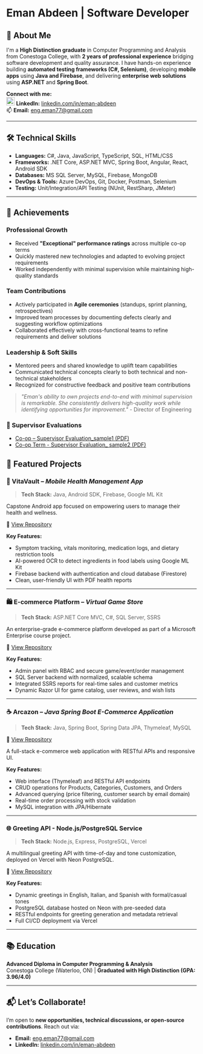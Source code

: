 # Eman Abdeen | Software Developer

## 👋 About Me  
I'm a **High Distinction graduate** in Computer Programming and Analysis from Conestoga College, with **2 years of professional experience** bridging software development and quality assurance. I have hands-on experience building **automated testing frameworks (C#, Selenium)**, developing **mobile apps**  using **Java and Firebase**, and delivering **enterprise web solutions** using **ASP.NET** and **Spring Boot**.

**Connect with me:**  
<img src="https://img.icons8.com/fluent/24/000000/linkedin.png" alt="LinkedIn" width="22"/> **LinkedIn:** [linkedin.com/in/eman-abdeen](https://www.linkedin.com/in/eman-abdeen/)    
📫 **Email:** eng.eman77@gmail.com
  
---

## 🛠️ Technical Skills  
- **Languages:** C#, Java, JavaScript, TypeScript, SQL, HTML/CSS  
- **Frameworks:** .NET Core, ASP.NET MVC, Spring Boot, Angular, React, Android SDK  
- **Databases:** MS SQL Server, MySQL, Firebase, MongoDB  
- **DevOps & Tools:** Azure DevOps, Git, Docker, Postman, Selenium  
- **Testing:** Unit/Integration/API Testing (NUnit, RestSharp, JMeter)  

---

## 🌟 Achievements

### Professional Growth
- Received **"Exceptional" performance ratings** across multiple co-op terms
- Quickly mastered new technologies and adapted to evolving project requirements
- Worked independently with minimal supervision while maintaining high-quality standards

### Team Contributions
- Actively participated in **Agile ceremonies** (standups, sprint planning, retrospectives)
- Improved team processes by documenting defects clearly and suggesting workflow optimizations
- Collaborated effectively with cross-functional teams to refine requirements and deliver solutions

### Leadership & Soft Skills
- Mentored peers and shared knowledge to uplift team capabilities
- Communicated technical concepts clearly to both technical and non-technical stakeholders
- Recognized for constructive feedback and positive team contributions

> *"Eman's ability to own projects end-to-end with minimal supervision is remarkable. She consistently delivers high-quality work while identifying opportunities for improvement."* - Director of Engineering

### 📄 Supervisor Evaluations
- [Co-op – Supervisor Evaluation_sample1 (PDF)](./assets/reviews/sample1_review.pdf)
- [Co-op Term - Supervisor Evaluation_ sample2 (PDF)](./assets/reviews/sample2_review.pdf)


## 📂 Featured Projects  

### 📱 VitaVault – *Mobile Health Management App*  
> **Tech Stack:** Java, Android SDK, Firebase, Google ML Kit  

Capstone Android app focused on empowering users to manage their health and wellness.  

🔗 [View Repository](https://github.com/emanabdeen/VitaVault)  

**Key Features:**  
- Symptom tracking, vitals monitoring, medication logs, and dietary restriction tools  
- AI-powered OCR to detect ingredients in food labels using Google ML Kit  
- Firebase backend with authentication and cloud database (Firestore)  
- Clean, user-friendly UI with PDF health reports  

---

### 🛍 E-commerce Platform – *Virtual Game Store*  
> **Tech Stack:** ASP.NET Core MVC, C#, SQL Server, SSRS  

An enterprise-grade e-commerce platform developed as part of a Microsoft Enterprise course project.  

🔗 [View Repository](https://github.com/emanabdeen/InsightApp)  

**Key Features:**  
- Admin panel with RBAC and secure game/event/order management  
- SQL Server backend with normalized, scalable schema  
- Integrated SSRS reports for real-time sales and customer metrics  
- Dynamic Razor UI for game catalog, user reviews, and wish lists  

---

### ☕ Arcazon – *Java Spring Boot E-Commerce Application*  
> **Tech Stack:** Java, Spring Boot, Spring Data JPA, Thymeleaf, MySQL  

🔗 [View Repository](https://github.com/emanabdeen/Spring_Boot_Java_Arcazon)  

A full-stack e-commerce web application with RESTful APIs and responsive UI.  

**Key Features:**  
- Web interface (Thymeleaf) and RESTful API endpoints  
- CRUD operations for Products, Categories, Customers, and Orders  
- Advanced querying (price filtering, customer search by email domain)  
- Real-time order processing with stock validation  
- MySQL integration with JPA/Hibernate  

---

### 🌐 Greeting API - Node.js/PostgreSQL Service
> **Tech Stack:** Node.js, Express, PostgreSQL, Vercel

A multilingual greeting API with time-of-day and tone customization, deployed on Vercel with Neon PostgreSQL.

🔗 [View Repository](https://github.com/emanabdeen/API_NodeJS_Postrgres_Vercel)

**Key Features:**
- Dynamic greetings in English, Italian, and Spanish with formal/casual tones
- PostgreSQL database hosted on Neon with pre-seeded data
- RESTful endpoints for greeting generation and metadata retrieval
- Full CI/CD deployment via Vercel

---

## 📚 Education  
**Advanced Diploma in Computer Programming & Analysis**  
Conestoga College (Waterloo, ON) | **Graduated with High Distinction (GPA: 3.96/4.0)**  

---

## 📬 Let’s Collaborate!  
I’m open to **new opportunities, technical discussions, or open-source contributions**. Reach out via:  
- **Email:** eng.eman77@gmail.com  
- **LinkedIn:** [linkedin.com/in/eman-abdeen](https://www.linkedin.com/in/eman-abdeen/)  
